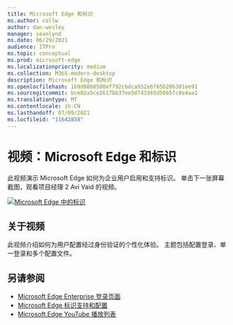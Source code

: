 ```yaml
---
title: Microsoft Edge 和标识
ms.author: collw
author: dan-wesley
manager: seanlynd
ms.date: 06/29/2021
audience: ITPro
ms.topic: conceptual
ms.prod: microsoft-edge
ms.localizationpriority: medium
ms.collection: M365-modern-desktop
description: Microsoft Edge 和标识
ms.openlocfilehash: 1b9d88b0580ef792cbdca952e6f65b20b301ee91
ms.sourcegitcommit: bce02a5ce2617bb37ee5d743365d50b5fc8e4aa1
ms.translationtype: MT
ms.contentlocale: zh-CN
ms.lasthandoff: 07/09/2021
ms.locfileid: "11642858"
---
```

# <a name="video-microsoft-edge-and-identity"></a>视频：Microsoft Edge 和标识

此视频演示 Microsoft Edge 如何为企业用户启用和支持标识。 单击下一张屏幕截图，观看项目经理 2 Avi Vaid 的视频。

[![Microsoft Edge 中的标识](media/microsoft-edge-video-identity/0.png)](http://www.youtube.com/watch?v=8lRUKhR7ipA "Identity in Microsoft Edge")

## <a name="about-the-video"></a>关于视频

此视频介绍如何为用户配置经过身份验证的个性化体验。 主题包括配置登录、单一登录和多个配置文件。

## <a name="see-also"></a>另请参阅

- [Microsoft Edge Enterprise 登录页面](https://aka.ms/EdgeEnterprise)
- [Microsoft Edge 标识支持和配置](microsoft-edge-security-identity.md)
- [Microsoft Edge YouTube 播放列表](https://www.youtube.com/playlist?list=PLXtHYVsvn_b-uXh1tMeYpT-0iD8tD3tFy)
